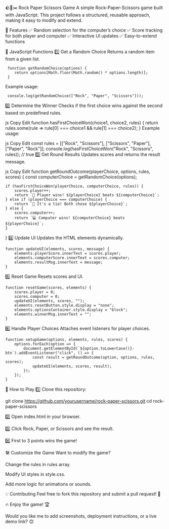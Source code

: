 🪨📜✂️ Rock Paper Scissors Game
A simple Rock-Paper-Scissors game built with JavaScript. This project follows a structured, reusable approach, making it easy to modify and extend.

📌 Features
✅ Random selection for the computer’s choice
✅ Score tracking for both player and computer
✅ Interactive UI updates
✅ Easy-to-extend functions

🚀 JavaScript Functions
1️⃣ Get a Random Choice
Returns a random item from a given list.

     function getRandomChoice(options) {
        return options[Math.floor(Math.random() * options.length)];
     }
Example usage:

     console.log(getRandomChoice(["Rock", "Paper", "Scissors"]));
2️⃣ Determine the Winner
Checks if the first choice wins against the second based on predefined rules.

js
Copy
Edit
function hasFirstChoiceWon(choice1, choice2, rules) {
    return rules.some(rule => rule[0] === choice1 && rule[1] === choice2);
}
Example usage:

js
Copy
Edit
const rules = [["Rock", "Scissors"], ["Scissors", "Paper"], ["Paper", "Rock"]];
console.log(hasFirstChoiceWon("Rock", "Scissors", rules)); // true
3️⃣ Get Round Results
Updates scores and returns the result message.

js
Copy
Edit
function getRoundOutcome(playerChoice, options, rules, scores) {
    const computerChoice = getRandomChoice(options);
    
    if (hasFirstChoiceWon(playerChoice, computerChoice, rules)) {
        scores.player++;
        return `🎉 Player wins! ${playerChoice} beats ${computerChoice}`;
    } else if (playerChoice === computerChoice) {
        return `🤝 It's a tie! Both chose ${playerChoice}`;
    } else {
        scores.computer++;
        return `💻 Computer wins! ${computerChoice} beats ${playerChoice}`;
    }
}
4️⃣ Update UI
Updates the HTML elements dynamically.


	function updateUI(elements, scores, message) {
	    elements.playerScore.innerText = scores.player;
	    elements.computerScore.innerText = scores.computer;
	    elements.resultMsg.innerText = message;
	}
5️⃣ Reset Game
Resets scores and UI.


	function resetGame(scores, elements) {
	    scores.player = 0;
	    scores.computer = 0;
	    updateUI(elements, scores, "");
	    elements.resetButton.style.display = "none";
	    elements.optionsContainer.style.display = "block";
	    elements.winnerMsg.innerText = "";
	}
6️⃣ Handle Player Choices
Attaches event listeners for player choices.
 
	function setupGame(options, elements, rules, scores) {
	    options.forEach(option => {
	        document.getElementById(`${option.toLowerCase()}-btn`).addEventListener("click", () => {
	            const result = getRoundOutcome(option, options, rules, scores);
	            updateUI(elements, scores, result);
	        });
	    });
	}
 
🎯 How to Play
1️⃣ Clone this repository:

git clone https://github.com/yourusername/rock-paper-scissors.git
cd rock-paper-scissors

2️⃣ Open index.html in your browser.

3️⃣ Click Rock, Paper, or Scissors and see the result.

4️⃣ First to 3 points wins the game!

🛠️ Customize the Game
Want to modify the game?

Change the rules in rules array.

Modify UI styles in style.css.

Add more logic for animations or sounds.

💡 Contributing
Feel free to fork this repository and submit a pull request! 🚀

🔥 Enjoy the game! 🏆

Would you like me to add screenshots, deployment instructions, or a live demo link? 😊
